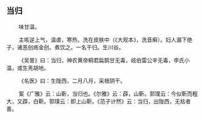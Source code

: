 ## 当归
<p>&emsp;&emsp;
味甘温。
</p>
<p>&emsp;&emsp;
主咳逆上气，温虐，寒热，洗在皮肤中（《大观本》，洗音癣）。妇人漏下绝子，诸恶创疡金创。煮饮之。一名干归。生川谷。
</p>
<p>&emsp;&emsp;
《吴普》曰：当归，神农黄帝桐君扁鹊甘无毒，岐伯雷公辛无毒，李氏小温，或生羌胡地。
</p>
<p>&emsp;&emsp;
《名医》曰：生陇西，二月八月，采根阴干。
</p>
<p>&emsp;&emsp;
案《广雅》云：山靳，当归也。《尔雅》云：薜，山靳。郭璞云：今似靳而粗大，又薜，白靳。郭璞云：即上山靳。《范子计然》云：当归，出陇西，无枯者善。
</p>